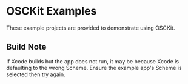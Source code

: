 # OSCKit Examples

These example projects are provided to demonstrate using OSCKit.

## Build Note

If Xcode builds but the app does not run, it may be because Xcode is defaulting to the wrong Scheme. Ensure the example app's Scheme is selected then try again.
